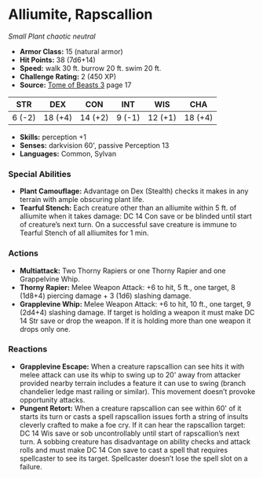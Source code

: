 # Alliumite, Rapscallion

*Small* *Plant* *chaotic neutral*

- **Armor Class:** 15 (natural armor)
- **Hit Points:** 38 (7d6+14)
- **Speed:** walk 30 ft. burrow 20 ft. swim 20 ft.
- **Challenge Rating:** 2 (450 XP)
- **Source:** [Tome of Beasts 3](https://koboldpress.com/kpstore/product/tome-of-beasts-3-for-5th-edition/) page 17

| STR | DEX | CON | INT | WIS | CHA |
| --- | --- | --- | --- | --- | --- |
| 6 (-2) | 18 (+4) | 14 (+2) | 9 (-1) | 12 (+1) | 18 (+4) |

- **Skills:** perception +1
- **Senses:** darkvision 60', passive Perception 13
- **Languages:** Common, Sylvan

### Special Abilities

- **Plant Camouflage:** Advantage on Dex (Stealth) checks it makes in any terrain with ample obscuring plant life.
- **Tearful Stench:** Each creature other than an alliumite within 5 ft. of alliumite when it takes damage: DC 14 Con save or be blinded until start of creature’s next turn. On a successful save creature is immune to Tearful Stench of all alliumites for 1 min.

### Actions

- **Multiattack:** Two Thorny Rapiers or one Thorny Rapier and one Grappelvine Whip.
- **Thorny Rapier:** Melee Weapon Attack: +6 to hit, 5 ft., one target, 8 (1d8+4) piercing damage + 3 (1d6) slashing damage.
- **Grapplevine Whip:** Melee Weapon Attack: +6 to hit, 10 ft., one target, 9 (2d4+4) slashing damage. If target is holding a weapon it must make DC 14 Str save or drop the weapon. If it is holding more than one weapon it drops only one.

### Reactions

- **Grapplevine Escape:** When a creature rapscallion can see hits it with melee attack can use its whip to swing up to 20' away from attacker provided nearby terrain includes a feature it can use to swing (branch chandelier ledge mast railing or similar). This movement doesn’t provoke opportunity attacks.
- **Pungent Retort:** When a creature rapscallion can see within 60' of it starts its turn or casts a spell rapscallion issues forth a string of insults cleverly crafted to make a foe cry. If it can hear the rapscallion target: DC 14 Wis save or sob uncontrollably until start of rapscallion’s next turn. A sobbing creature has disadvantage on ability checks and attack rolls and must make DC 14 Con save to cast a spell that requires spellcaster to see its target. Spellcaster doesn’t lose the spell slot on a failure.


